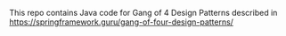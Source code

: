 This repo contains Java code for Gang of 4 Design Patterns described in 
https://springframework.guru/gang-of-four-design-patterns/
